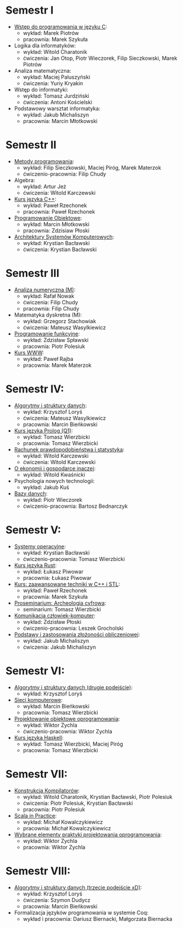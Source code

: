 # Semestr I
- [Wstęp do programowania w języku C](https://github.com/JakubGrobelny/University/tree/master/2017-2018/zima/WdPC):
    - wykład: Marek Piotrów
    - pracownia: Marek Szykuła
- Logika dla informatyków:
    - wykład: Witold Charatonik
    - ćwiczenia: Jan Otop, Piotr Wieczorek, Filip Sieczkowski, Marek Piotrów
- Analiza matematyczna:
    - wykład: Maciej Paluszyński
    - ćwiczenia: Yuriy Kryakin
- Wstęp do informatyki:
    - wykład: Tomasz Jurdziński
    - ćwiczenia: Antoni Kościelski
- Podstawowy warsztat informatyka:
    - wykład: Jakub Michaliszyn
    - pracownia: Marcin Młotkowski

# Semestr II
- [Metody programowania](https://github.com/JakubGrobelny/University/tree/master/2017-2018/lato/MP):
    - wykład: Filip Sieczkowski, Maciej Piróg, Marek Materzok
    - ćwiczenio-pracownia: Filip Chudy
- Algebra:
    - wykład: Artur Jeż
    - ćwiczenia: Witold Karczewski
- [Kurs języka C++](https://github.com/JakubGrobelny/University/tree/master/2017-2018/lato/C%2B%2B):
    - wykład: Paweł Rzechonek
    - pracownia: Paweł Rzechonek
- [Programowanie Obiektowe](https://github.com/JakubGrobelny/University/tree/master/2017-2018/lato/PO):
    - wykład: Marcin Młotkowski
    - pracownia: Zdzisiaw Płoski
- [Architektury Systemów Komputerowych](https://github.com/JakubGrobelny/University/tree/master/2017-2018/lato/ASK):
    - wykład: Krystian Bacławski
    - ćwiczenia: Krystian Bacławski

# Semestr III
- [Analiza numeryczna (M)](https://github.com/JakubGrobelny/University/tree/master/2018-2019/zima/ANM):
    - wykład: Rafał Nowak
    - ćwiczenia: Filip Chudy
    - pracownia: Filip Chudy
- Matematyka dyskretna (M):
    - wykład: Grzegorz Stachowiak
    - ćwiczenia: Mateusz Wasylkiewicz
- [Programowanie funkcyjne](https://github.com/JakubGrobelny/University/tree/master/2018-2019/zima/PF):
    - wykład: Zdzisław Spławski
    - pracownia: Piotr Polesiuk
- [Kurs WWW](https://github.com/JakubGrobelny/University/tree/master/2018-2019/zima/WWW):
    - wykład: Paweł Rajba
    - pracownia: Marek Materzok

# Semestr IV:
- [Algorytmy i struktury danych](https://github.com/JakubGrobelny/University/tree/master/2018-2019/lato/AiSD):
    - wykład: Krzysztof Loryś
    - ćwiczenia: Mateusz Wasylkiewicz
    - pracownia: Marcin Bieńkowski
- [Kurs języka Prolog (Q1)](https://github.com/JakubGrobelny/University/tree/master/2018-2019/lato/Prolog):
    - wykład: Tomasz Wierzbicki
    - pracownia: Tomasz Wierzbicki
- [Rachunek prawdopodobieństwa i statystyka](https://github.com/JakubGrobelny/University/tree/master/2018-2019/lato/RPiS):
    - wykład: Witold Karczewski
    - ćwiczenia: Witold Karczewski
- [O ekonomii i gospodarce inaczej](https://github.com/JakubGrobelny/University/tree/master/2018-2019/lato/Ekonomia):
    - wykład: Witold Kwaśnicki
- Psychologia nowych technologii:
    - wykład: Jakub Kuś
- [Bazy danych](https://github.com/JakubGrobelny/University/tree/master/2018-2019/lato/BD):
    - wykład: Piotr Wieczorek
    - ćwiczenio-pracownia: Bartosz Bednarczyk

# Semestr V:
- [Systemy operacyjne](https://github.com/JakubGrobelny/University/tree/master/2019-2020/zima/SO):
    - wykład: Krystian Bacławski
    - ćwiczenio-pracownia: Tomasz Wierzbicki
- [Kurs języka Rust](https://github.com/JakubGrobelny/University/tree/master/2019-2020/zima/Rust):
    - wykład: Łukasz Piwowar
    - pracownia: Łukasz Piwowar
- [Kurs: zaawansowane techniki w C++ i STL](https://github.com/JakubGrobelny/University/tree/master/2019-2020/zima/C%2B%2B%20zaawansowany):
    - wykład: Paweł Rzechonek
    - pracownia: Marek Szykuła
- [Proseminarium: Archeologia cyfrowa](https://github.com/JakubGrobelny/University/tree/master/2019-2020/zima/Archeologia%20Cyfrowa):
    - seminarium: Tomasz Wierzbicki
- [Komunikacja człowiek-komputer](https://github.com/JakubGrobelny/University/tree/master/2019-2020/zima/KCK):
    - wykład: Zdzisław Płoski
    - ćwiczenio-pracownia: Leszek Grocholski
- [Podstawy i zastosowania złożoności obliczeniowej](https://github.com/JakubGrobelny/University/tree/master/2019-2020/zima/PiZZO):
    - wykład: Jakub Michaliszyn
    - ćwiczenia: Jakub Michaliszyn

# Semestr VI:
- [Algorytmy i struktury danych (drugie podejście)](https://github.com/JakubGrobelny/University/tree/master/2019-2020/lato/AiSD/Pracownia):
    - wykład: Krzysztof Loryś
- [Sieci komputerowe](https://github.com/JakubGrobelny/University/tree/master/2019-2020/lato/SK):
    - wykład: Marcin Bieńkowski
    - pracownia: Tomasz Wierzbicki
- [Projektowanie obiektowe oprogramowania](https://github.com/JakubGrobelny/University/tree/master/2019-2020/lato/POO):
    - wykład: Wiktor Zychla
    - ćwiczenio-pracownia: Wiktor Zychla
- [Kurs języka Haskell](https://github.com/JakubGrobelny/University/tree/master/2019-2020/lato/Haskell):
    - wykład: Tomasz Wierzbicki, Maciej Piróg
    - pracownia: Tomasz Wierzbicki

# Semestr VII:
- [Konstrukcja Kompilatorów](https://github.com/JakubGrobelny/University/tree/master/2020-2021/zima/Kompilatory):
    - wykład: Witold Charatonik, Krystian Bacławski, Piotr Polesiuk
    - ćwiczenia: Piotr Polesiuk, Krystian Bacławski
    - pracownia: Piotr Polesiuk
- [Scala in Practice](https://github.com/JakubGrobelny/University/tree/master/2020-2021/zima/Scala):
    - wykład: Michał Kowalczykiewicz
    - pracownia: Michał Kowalczykiewicz
- [Wybrane elementy praktyki projektowania oprogramowania](https://github.com/JakubGrobelny/University/tree/master/2020-2021/zima/WEPPO):
    - wykład: Wiktor Zychla
    - pracownia: Wiktor Zychla

# Semestr VIII:
- [Algorytmy i struktury danych (trzecie podejście xD)](https://github.com/JakubGrobelny/University/tree/master/2020-2021/lato/AiSD/):
    - wykład: Krzysztof Loryś
    - ćwiczenia: Szymon Dudycz
    - pracownia: Marcin Bieńkowski
- Formalizacja języków programowania w systemie Coq:
    - wykład i pracownia: Dariusz Biernacki, Małgorzata Biernacka